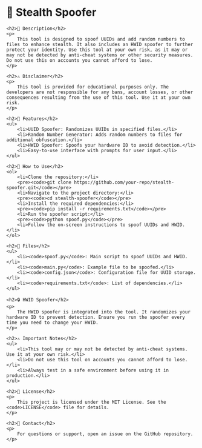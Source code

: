 <!DOCTYPE html>
<html lang="en">
<head>
    <meta charset="UTF-8">
    <title>Stealth Spoofer</title>
</head>
<body>
    <h1>🚀 Stealth Spoofer</h1>

    <h2>📝 Description</h2>
    <p>
        This tool is designed to spoof UUIDs and add random numbers to files to enhance stealth. It also includes an HWID spoofer to further protect your identity. Use this tool at your own risk, as it may or may not be detected by anti-cheat systems or other security measures. Do not use this on accounts you cannot afford to lose.
    </p>

    <h2>⚠️ Disclaimer</h2>
    <p>
        This tool is provided for educational purposes only. The developers are not responsible for any bans, account losses, or other consequences resulting from the use of this tool. Use it at your own risk.
    </p>

    <h2>🔧 Features</h2>
    <ul>
        <li>UUID Spoofer: Randomizes UUIDs in specified files.</li>
        <li>Random Number Generator: Adds random numbers to files for additional obfuscation.</li>
        <li>HWID Spoofer: Spoofs your hardware ID to avoid detection.</li>
        <li>Easy-to-use interface with prompts for user input.</li>
    </ul>

    <h2>🚀 How to Use</h2>
    <ol>
        <li>Clone the repository:</li>
        <pre><code>git clone https://github.com/your-repo/stealth-spoofer.git</code></pre>
        <li>Navigate to the project directory:</li>
        <pre><code>cd stealth-spoofer</code></pre>
        <li>Install the required dependencies:</li>
        <pre><code>pip install -r requirements.txt</code></pre>
        <li>Run the spoofer script:</li>
        <pre><code>python spoof.py</code></pre>
        <li>Follow the on-screen instructions to spoof UUIDs and HWID.</li>
    </ol>

    <h2>📂 Files</h2>
    <ul>
        <li><code>spoof.py</code>: Main script to spoof UUIDs and HWID.</li>
        <li><code>main.py</code>: Example file to be spoofed.</li>
        <li><code>config.json</code>: Configuration file for UUID storage.</li>
        <li><code>requirements.txt</code>: List of dependencies.</li>
    </ul>

    <h2>🔒 HWID Spoofer</h2>
    <p>
        The HWID spoofer is integrated into the tool. It randomizes your hardware ID to prevent detection. Ensure you run the spoofer every time you need to change your HWID.
    </p>

    <h2>⚠️ Important Notes</h2>
    <ul>
        <li>This tool may or may not be detected by anti-cheat systems. Use it at your own risk.</li>
        <li>Do not use this tool on accounts you cannot afford to lose.</li>
        <li>Always test in a safe environment before using it in production.</li>
    </ul>

    <h2>📜 License</h2>
    <p>
        This project is licensed under the MIT License. See the <code>LICENSE</code> file for details.
    </p>

    <h2>📧 Contact</h2>
    <p>
        For questions or support, open an issue on the GitHub repository.
    </p>
</body>
</html>
